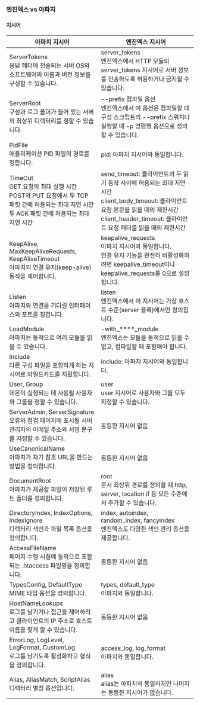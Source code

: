 ### 엔진엑스 vs 아파치

#### 지시어

| 아파치 지시어                                                                                                 | 엔진엑스 지시어                                                                                                                                           |
|---------------------------------------------------------------------------------------------------------|----------------------------------------------------------------------------------------------------------------------------------------------------|
| ServerTokens<br/>응답 헤더에 전송되는 서버 OS와 소프트웨어의 이름과 버전 정보를 구성할 수 있습니다.                                       | server_tokens<br/>엔진엑스에서 HTTP 모듈의 server_tokens 지시어로 서버 정보를 전송하도록 허용하거나 금지할 수 있습니다.                                                                |
| ServerRoot<br/>구성과 로그 폴더가 들어 있는 서버의 최상위 디렉터리를 정할 수 있습니다.                                                | --prefix 컴파일 옵션<br/>엔진엑스에서 이 옵션은 컴파일할 때 구성 스크립트의 --prefix 스위치나 실행할 때 -p 명령행 옵션으로 정의할 수 있습니다.                                                       |
| PidFile<br/>애플리케이션 PID 파일의 경로를 정합니다.                                                                    | pid: 아파치 지시어와 동일합니다.                                                                                                                               |
| TimeOut<br/>GET 요청의 최대 실행 시간<br/>POST와 PUT 요청에서 두 TCP 패킷 간에 허용되는 최대 지연 시간<br/>두 ACK 패킷 간에 허용되는 최대 지연 시간 | send_timeout: 클라이언트의 두 읽기 동작 사이에 허용되는 최대 지연 시간<br/>client_body_timeout: 클라이언트 요청 본문을 읽을 때의 제한시간<br/>client_header_timeout: 클라이언트 요청 헤더를 읽을 때의 제한시간 |
| KeepAlive, MaxKeepAliveRequests, KeepAliveTimeout<br/>아파치의 연결 유지(keep-alive) 동작을 제어합니다.                 | keepalive_requests<br/>아파치 지시어와 동일합니다.<br/>연결 유지 기능을 완전히 비활성화하려면 keepalive_timeout이나 keepalive_requests를 0으로 설정합니다.                                |
| Listen<br/>아파치와 연결을 기다릴 인터페이스와 포트를 정합니다.                                                                | listen<br/>엔진엑스에서 이 지시어는 가상 호스트 수준(server 블록)에서만 정의됩니다.                                                                                            |
| LoadModule<br/>아파치는 동적으로 여러 모듈을 읽을 수 있습니다.                                                              | -with_****_module<br/>엔진엑스는 모듈을 동적으로 읽을 수 없고, 컴파일할 때 포함해야 합니다.                                                                                     |
| Include<br/>다른 구성 파일을 포함하게 하는 지시어로 와일드카드를 지원합니다.                                                        | include: 아파치 지시어와 동일합니다.                                                                                                                           |
| User, Group<br/>데몬이 실행되는 데 사용될 사용자와 그룹을 정할 수 있습니다.                                                      | user<br/>user 지시어로 사용자와 그룹 모두 지정할 수 있습니다.                                                                                                          |
| ServerAdmin, ServerSignature<br/>오류와 점검 페이지에 표시될 서버 관리자의 이메일 주소와 서명 문구를 지정할 수 있습니다.                     | 동등한 지시어 없음                                                                                                                                         |
| UseCanonicalName<br/>아파치가 자기 참조 URL을 만드는 방법을 정의합니다.                                                     | 동등한 지시어 없음                                                                                                                                         |
| DocumentRoot<br/>아파치가 제공할 파일이 저장된 루트 폴더를 정의합니다.                                                         | root<br/>문서 최상위 경로를 정의할 때 http, server, location if 등 모든 수준에서 추가할 수 있습니다.                                                                          |
| DirectoryIndex, IndexOptions, IndexIgnore<br/>디렉터리 색인과 파일 목록 옵션을 정의합니다.                                 | index, autoindex, random_index, fancyindex<br/>엔진엑스도 다양한 색인 관리 옵션을 제공합니다.                                                                          |
| AccessFileName<br/>페이지 수행 시점에 동적으로 포함되는 .htaccess 파일명을 정의합니다.                                           | 동등한 지시어 없음                                                                                                                                         |
| TypesConfig, DefaultType<br/>MIME 타입 옵션을 정의합니다.                                                         | types, default_type<br/>아파치와 동일합니다.                                                                                                                |
| HostNameLookups<br/>로그를 남기거나 접근을 제어하려고 클라이언트의 IP 주소로 호스트 이름을 찾게 할 수 있습니다.                               | 동등한 지시어 없음                                                                                                                                         |
| ErrorLog, LogLevel, LogFormat, CustomLog<br/>로그를 남기도록 활성화하고 형식을 정의합니다.                                  | access_log, log_format<br/>아파치와 동일합니다.                                                                                                             |
| Alias, AliasMatch, ScriptAlias<br/>디렉터리 별칭 옵션입니다.                                                       | alias<br/>alias는 아파치와 동일하지만 나머지는 동등한 지시어가 없습니다.                                                                                                    |

